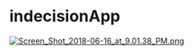 # indecisionApp
[![Screen_Shot_2018-06-16_at_9.01.38_PM.png](https://s22.postimg.cc/oezg07cxt/Screen_Shot_2018-06-16_at_9.01.38_PM.png)](https://postimg.cc/image/dfe8olmil/)
